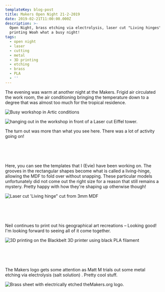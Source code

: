 ```yaml
---
templateKey: blog-post
title: Makers Open Night 21-2-2019
date: 2019-02-21T11:00:00.000Z
description: >-
  Open Night, brass etching via electrolysis, laser cut "Living hinges", 3D
  printing Woah what a busy night!
tags:
  - open night
  - laser
  - cutting
  - metal
  - 3D printing
  - etching
  - brass
  - PLA
  - ''
---
```

The evening was warm at another night at the Makers. Frigid air circulated the work room, the air conditioning bringing the temperature down to a degree that was almost too much for the tropical residence.

![Busy workshop in Artic conditions](/img/img_20190221_192643.jpg "Busy workshop in Artic conditions")

![hanging out in the workshop in front of a Laser cut Eiffel tower.](/img/img_20190221_192620.jpg "Hanging in the workshop...")

The turn out was more than what you see here. There was a lot of activity going on!

<br>\
<br>

Here, you can see the templates that I (Evie) have been working on. The grooves in the rectangular shapes become what is called a living-hinge, allowing the MDF to fold over without snapping. These particular models unfortunately did not come out the right size for a reason that still remains a mystery. Pretty happy with how they're shaping up otherwise though!

![Laser cut 'Living hinge" cut from 3mm MDF](/img/img_20190228_202033.jpg "Laser cut 'Living hinge\" cut from 3mm MDF")

<br>\
<br>

Neil continues to print out his geographical art recreations – Looking good! I'm looking forward to seeing all of it come together.

![3D printing on the Blackbelt 3D printer using black PLA filament](/img/img_20190221_192709.jpg "3D printing on the Blackbelt 3D printer using black PLA filament")

<br>\
<br>

The Makers logo gets some attention as Matt M trials out some metal etching via electrolysis (salt solution) . Pretty cool stuff.

![Brass sheet with electrically etched theMakers.org logo.](/img/mattmstuff.jpg "Brass sheet with electrically etched theMakers.org logo.")
